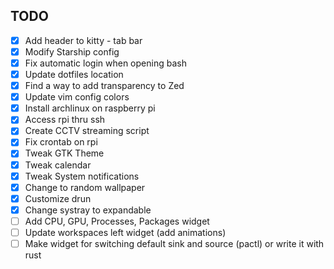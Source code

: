 ## TODO
- [x] Add header to kitty - tab bar
- [x] Modify Starship config
- [x] Fix automatic login when opening bash
- [x] Update dotfiles location
- [x] Find a way to add transparency to Zed
- [x] Update vim config colors
- [x] Install archlinux on raspberry pi
- [x] Access rpi thru ssh
- [x] Create CCTV streaming script
- [x] Fix crontab on rpi
- [x] Tweak GTK Theme
- [x] Tweak calendar
- [x] Tweak System notifications
- [x] Change to random wallpaper 
- [x] Customize drun
- [x] Change systray to expandable
- [ ] Add CPU, GPU, Processes, Packages widget
- [ ] Update workspaces left widget (add animations)
- [ ] Make widget for switching default sink and source (pactl) or write it with rust
